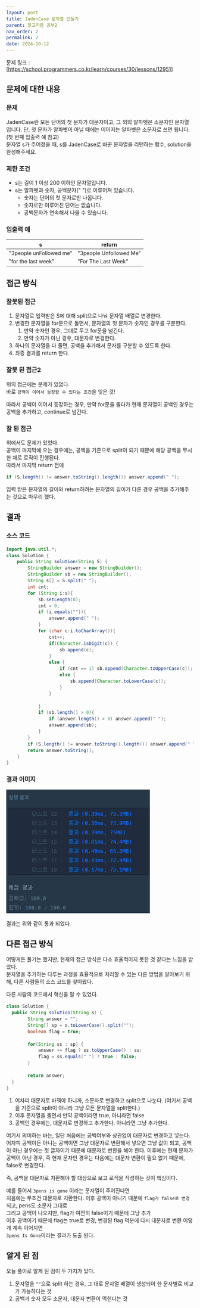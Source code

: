 ```yaml
---
layout: post
title: JadenCase 문자열 만들기
parent: 알고리즘 공부2
nav_order: 2
permalink: 2
date: 2024-10-12
---
```


문제 링크 : [https://school.programmers.co.kr/learn/courses/30/lessons/12951]

## 문제에 대한 내용

### 문제

JadenCase란 모든 단어의 첫 문자가 대문자이고, 그 외의 알파벳은 소문자인 문자열입니다. 단, 첫 문자가 알파벳이 아닐 때에는 이어지는 알파벳은 소문자로 쓰면 됩니다. (첫 번째 입출력 예 참고)  
문자열 s가 주어졌을 때, s를 JadenCase로 바꾼 문자열을 리턴하는 함수, solution을 완성해주세요.

### 제한 조건

- s는 길이 1 이상 200 이하인 문자열입니다.
- s는 알파벳과 숫자, 공백문자(" ")로 이루어져 있습니다.
  - 숫자는 단어의 첫 문자로만 나옵니다.
  - 숫자로만 이루어진 단어는 없습니다.
  - 공백문자가 연속해서 나올 수 있습니다.

### 입출력 예

| s                       | return                  |
| ----------------------- | ----------------------- |
| "3people unFollowed me" | "3people Unfollowed Me" |
| "for the last week"     | "For The Last Week"     |

## 접근 방식

### 잘못된 접근

1. 문자열로 입력받은 S에 대해 split으로 나눠 문자열 배열로 변경한다.
2. 변경한 문자열을 for문으로 돌면서, 문자열의 첫 문자가 숫자인 경우를 구분한다.
   1. 만약 숫자인 경우, 그대로 두고 for문을 넘긴다.
   2. 만약 숫자가 아닌 경우, 대문자로 변경한다.
3. 하나의 문자열을 다 돌면, 공백을 추가해서 문자를 구분할 수 있도록 한다.
4. 최종 결과를 return 한다.

### 잘못 된 접근2

위의 접근에는 문제가 있었다.  
바로 `공백이 이어서 등장할 수 있다는 조건`을 잊은 것!

따라서 공백이 이어서 등장하는 경우, 만약 for문을 돌다가 현재 문자열이 공백인 경우는 공백을 추가하고, continue로 넘긴다.

### 잘 된 접근

위에서도 문제가 있었다.  
공백이 마지막에 오는 경우에는, 공백을 기준으로 split이 되기 때문에 해당 공백을 무시한 채로 로직이 진행된다.  
따라서 마지막 return 전에

```java
if (S.length() != answer.toString().length()) answer.append(" ");
```

입력 받은 문자열의 길이와 return하려는 문자열의 길이가 다른 경우 공백을 추가해주는 것으로 마무리 했다.

## 결과

### 소스 코드

```java
import java.util.*;
class Solution {
    public String solution(String S) {
        StringBuilder answer = new StringBuilder();
        StringBuilder sb = new StringBuilder();
        String s[] = S.split(" ");
        int cnt;
        for (String i:s){
            sb.setLength(0);
            cnt = 0;
            if (i.equals("")){
                answer.append(" ");
            }
            for (char c:i.toCharArray()){
                cnt++;
                if(Character.isDigit(c)) {
                    sb.append(c);
                }
                else {
                    if (cnt == 1) sb.append(Character.toUpperCase(c));
                    else {
                        sb.append(Character.toLowerCase(c));
                    }
                }

            }
            if (sb.length() > 0){
                if (answer.length() > 0) answer.append(" ");
                answer.append(sb);
            }
        }
        if (S.length() != answer.toString().length()) answer.append(" ");
        return answer.toString();
    }
}
```

### 결과 이미지

![alt text](/공부/알고리즘-공부/image.png)

결과는 위와 같이 통과 되었다.

## 다른 접근 방식

어떻게든 풀기는 했지만, 현재의 접근 방식은 다소 효율적이지 못한 것 같다는 느낌을 받았다.  
문자열을 추가하는 다루는 과정을 효율적으로 처리할 수 있는 다른 방법을 알아보기 위해, 다른 사람들의 소스 코드를 찾아봤다.

다른 사람의 코드에서 혁신을 알 수 있었다.

```java
class Solution {
  public String solution(String s) {
        String answer = "";
        String[] sp = s.toLowerCase().split("");
        boolean flag = true;

        for(String ss : sp) {
            answer += flag ? ss.toUpperCase() : ss;
            flag = ss.equals(" ") ? true : false;
        }

        return answer;
  }
}
```

1. 어차피 대문자로 바꿔야 하니까, 소문자로 변경하고 split으로 나눈다. (여기서 공백을 기준으로 split이 아니라 그냥 모든 문자열을 split한다.)
2. 이후 문자열을 돌면서 만약 공백이라면 true, 아니라면 false
3. 공백인 경우에는, 대문자로 변경하고 추가한다. 아니라면 그냥 추가한다.

여기서 의미하는 바는, 일단 처음에는 공백여부와 상관없이 대문자로 변경하고 넣는다.  
어차피 공백이든 아니는 공백이면 그냥 대문자로 변환해서 넣으면 그냥 값이 되고, 공백이 아닌 경우에는 첫 글자이기 때문에 대문자로 변환을 해야 한다. 이후에는 현재 문자가 공백이 아닌 경우, 즉 현재 문자인 경우는 다음에는 대문자 변환이 필요 없기 때문에, false로 변경한다.

즉, 공백을 대문자로 치환해야 할 대상으로 보고 로직을 작성하는 것이 핵심이다.

예를 들어서 `3pens is gone` 이라는 문자열이 주어진다면  
처음에는 무조건 대문자로 치환한다. 이후 공백이 아니기 때문에 `flag가 false로 변경` 되고, pens도 소문자 그대로  
그리고 공백이 나오지만, flag가 여전히 false이기 때문에 그냥 추가  
이후 공백이기 때문에 flag는 true로 변경, 변경된 flag 덕분에 다시 대문자로 변환
이렇게 계속 이어지면  
`3pens Is Gone`이라는 결과가 도출 된다.

## 알게 된 점

오늘 풀이로 알게 된 점이 두 가지가 있다.

1. 문자열을 `""`으로 split 하는 경우, 그 대로 문자열 배열이 생성되어 한 문자별로 비교가 가능하다는 것
2. 공백과 숫자 모두 소문자, 대문자 변환이 먹힌다는 것

[https://school.programmers.co.kr/learn/courses/30/lessons/12951]: https://school.programmers.co.kr/learn/courses/30/lessons/12951
